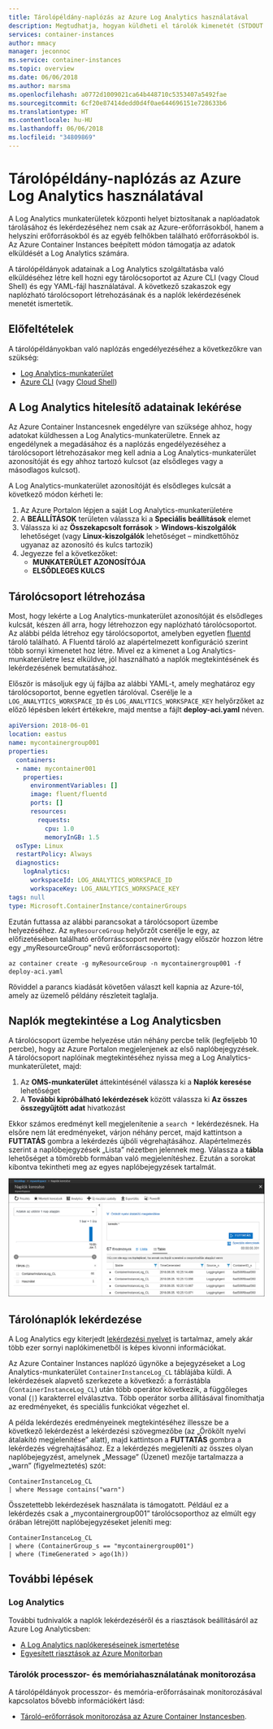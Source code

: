 ```yaml
---
title: Tárolópéldány-naplózás az Azure Log Analytics használatával
description: Megtudhatja, hogyan küldheti el tárolók kimenetét (STDOUT és STDERR) az Azure Log Azure Log Analytics szolgáltatásba.
services: container-instances
author: mmacy
manager: jeconnoc
ms.service: container-instances
ms.topic: overview
ms.date: 06/06/2018
ms.author: marsma
ms.openlocfilehash: a0772d1009021ca64b448710c5353407a5492fae
ms.sourcegitcommit: 6cf20e87414dedd0d4f0ae644696151e728633b6
ms.translationtype: HT
ms.contentlocale: hu-HU
ms.lasthandoff: 06/06/2018
ms.locfileid: "34809869"
---
```

# <a name="container-instance-logging-with-azure-log-analytics"></a>Tárolópéldány-naplózás az Azure Log Analytics használatával

A Log Analytics munkaterületek központi helyet biztosítanak a naplóadatok tárolásához és lekérdezéséhez nem csak az Azure-erőforrásokból, hanem a helyszíni erőforrásokból és az egyéb felhőkben található erőforrásokból is. Az Azure Container Instances beépített módon támogatja az adatok elküldését a Log Analytics számára.

A tárolópéldányok adatainak a Log Analytics szolgáltatásba való elküldéséhez létre kell hozni egy tárolócsoportot az Azure CLI (vagy Cloud Shell) és egy YAML-fájl használatával. A következő szakaszok egy naplózható tárolócsoport létrehozásának és a naplók lekérdezésének menetét ismertetik.

## <a name="prerequisites"></a>Előfeltételek

A tárolópéldányokban való naplózás engedélyezéséhez a következőkre van szükség:

* [Log Analytics-munkaterület](../log-analytics/log-analytics-quick-create-workspace.md)
* [Azure CLI](/cli/azure/install-azure-cli) (vagy [Cloud Shell](/azure/cloud-shell/overview))

## <a name="get-log-analytics-credentials"></a>A Log Analytics hitelesítő adatainak lekérése

Az Azure Container Instancesnek engedélyre van szüksége ahhoz, hogy adatokat küldhessen a Log Analytics-munkaterületre. Ennek az engedélynek a megadásához és a naplózás engedélyezéséhez a tárolócsoport létrehozásakor meg kell adnia a Log Analytics-munkaterület azonosítóját és egy ahhoz tartozó kulcsot (az elsődleges vagy a másodlagos kulcsot).

A Log Analytics-munkaterület azonosítóját és elsődleges kulcsát a következő módon kérheti le:

1. Az Azure Portalon lépjen a saját Log Analytics-munkaterületére
1. A **BEÁLLÍTÁSOK** területen válassza ki a **Speciális beállítások** elemet
1. Válassza ki az **Összekapcsolt források** > **Windows-kiszolgálók** lehetőséget (vagy **Linux-kiszolgálók** lehetőséget – mindkettőhöz ugyanaz az azonosító és kulcs tartozik)
1. Jegyezze fel a következőket:
   * **MUNKATERÜLET AZONOSÍTÓJA**
   * **ELSŐDLEGES KULCS**

## <a name="create-container-group"></a>Tárolócsoport létrehozása

Most, hogy lekérte a Log Analytics-munkaterület azonosítóját és elsődleges kulcsát, készen áll arra, hogy létrehozzon egy naplózható tárolócsoportot. Az alábbi példa létrehoz egy tárolócsoportot, amelyben egyetlen [fluentd][fluentd] tároló található. A Fluentd tároló az alapértelmezett konfiguráció szerint több sornyi kimenetet hoz létre. Mivel ez a kimenet a Log Analytics-munkaterületre lesz elküldve, jól használható a naplók megtekintésének és lekérdezésének bemutatásához.

Először is másoljuk egy új fájlba az alábbi YAML-t, amely meghatároz egy tárolócsoportot, benne egyetlen tárolóval. Cserélje le a `LOG_ANALYTICS_WORKSPACE_ID` és `LOG_ANALYTICS_WORKSPACE_KEY` helyőrzőket az előző lépésben lekért értékekre, majd mentse a fájlt **deploy-aci.yaml** néven.

```yaml
apiVersion: 2018-06-01
location: eastus
name: mycontainergroup001
properties:
  containers:
  - name: mycontainer001
    properties:
      environmentVariables: []
      image: fluent/fluentd
      ports: []
      resources:
        requests:
          cpu: 1.0
          memoryInGB: 1.5
  osType: Linux
  restartPolicy: Always
  diagnostics:
    logAnalytics:
      workspaceId: LOG_ANALYTICS_WORKSPACE_ID
      workspaceKey: LOG_ANALYTICS_WORKSPACE_KEY
tags: null
type: Microsoft.ContainerInstance/containerGroups
```

Ezután futtassa az alábbi parancsokat a tárolócsoport üzembe helyezéséhez. Az `myResourceGroup` helyőrzőt cserélje le egy, az előfizetésében található erőforráscsoport nevére (vagy először hozzon létre egy „myResourceGroup” nevű erőforráscsoportot):

```azurecli-interactive
az container create -g myResourceGroup -n mycontainergroup001 -f deploy-aci.yaml
```

Röviddel a parancs kiadását követően választ kell kapnia az Azure-tól, amely az üzemelő példány részleteit taglalja.

## <a name="view-logs-in-log-analytics"></a>Naplók megtekintése a Log Analyticsben

A tárolócsoport üzembe helyezése után néhány percbe telik (legfeljebb 10 percbe), hogy az Azure Portalon megjelenjenek az első naplóbejegyzések. A tárolócsoport naplóinak megtekintéséhez nyissa meg a Log Analytics-munkaterületet, majd:

1. Az **OMS-munkaterület** áttekintésénél válassza ki a **Naplók keresése** lehetőséget
1. A **További kipróbálható lekérdezések** között válassza ki **Az összes összegyűjtött adat** hivatkozást

Ekkor számos eredményt kell megjelenítenie a `search *` lekérdezésnek. Ha elsőre nem lát eredményeket, várjon néhány percet, majd kattintson a **FUTTATÁS** gombra a lekérdezés újbóli végrehajtásához. Alapértelmezés szerint a naplóbejegyzések „Lista” nézetben jelennek meg. Válassza a **tábla** lehetőséget a tömörebb formában való megjelenítéshez. Ezután a sorokat kibontva tekintheti meg az egyes naplóbejegyzések tartalmát.

![Naplókeresési találatok az Azure Portalon][log-search-01]

## <a name="query-container-logs"></a>Tárolónaplók lekérdezése

A Log Analytics egy kiterjedt [lekérdezési nyelvet][query_lang] is tartalmaz, amely akár több ezer sornyi naplókimenetből is képes kivonni információkat.

Az Azure Container Instances naplózó ügynöke a bejegyzéseket a Log Analytics-munkaterület `ContainerInstanceLog_CL` táblájába küldi. A lekérdezések alapvető szerkezete a következő: a forrástábla (`ContainerInstanceLog_CL`) után több operátor következik, a függőleges vonal (`|`) karakterrel elválasztva. Több operátor sorba állításával finomíthatja az eredményeket, és speciális funkciókat végezhet el.

A példa lekérdezés eredményeinek megtekintéséhez illessze be a következő lekérdezést a lekérdezési szövegmezőbe (az „Örökölt nyelvi átalakító megjelenítése” alatt), majd kattintson a **FUTTATÁS** gombra a lekérdezés végrehajtásához. Ez a lekérdezés megjeleníti az összes olyan naplóbejegyzést, amelynek „Message” (Üzenet) mezője tartalmazza a „warn” (figyelmeztetés) szót:

```query
ContainerInstanceLog_CL
| where Message contains("warn")
```

Összetettebb lekérdezések használata is támogatott. Például ez a lekérdezés csak a „mycontainergroup001” tárolócsoporthoz az elmúlt egy órában létrejött naplóbejegyzéseket jeleníti meg:

```query
ContainerInstanceLog_CL
| where (ContainerGroup_s == "mycontainergroup001")
| where (TimeGenerated > ago(1h))
```

## <a name="next-steps"></a>További lépések

### <a name="log-analytics"></a>Log Analytics

További tudnivalók a naplók lekérdezéséről és a riasztások beállításáról az Azure Log Analyticsben:

* [A Log Analytics naplókereséseinek ismertetése](../log-analytics/log-analytics-log-search.md)
* [Egyesített riasztások az Azure Monitorban](../monitoring-and-diagnostics/monitoring-overview-unified-alerts.md)

### <a name="monitor-container-cpu-and-memory"></a>Tárolók processzor- és memóriahasználatának monitorozása

A tárolópéldányok processzor- és memória-erőforrásainak monitorozásával kapcsolatos bővebb információkért lásd:

* [Tároló-erőforrások monitorozása az Azure Container Instancesben](container-instances-monitor.md).

<!-- IMAGES -->
[log-search-01]: ./media/container-instances-log-analytics/portal-query-01.png

<!-- LINKS - External -->
[fluentd]: https://hub.docker.com/r/fluent/fluentd/
[query_lang]: https://docs.loganalytics.io/

<!-- LINKS - Internal -->
